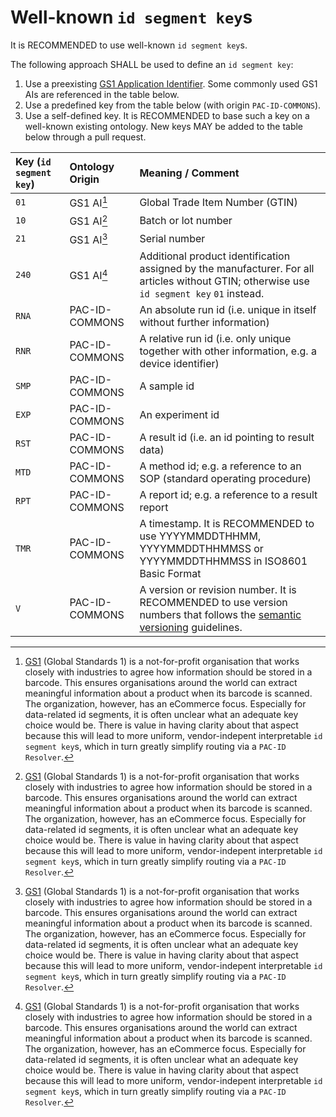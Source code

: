 # Well-known `id segment key`s

It is RECOMMENDED to use well-known `id segment key`s.

The following approach SHALL be used to define an `id segment key`:

1. Use a preexisting [GS1 Application Identifier](https://ref.gs1.org/ai/). Some commonly used GS1 AIs are referenced in the table below.
2. Use a predefined key from the table below (with origin `PAC-ID-COMMONS`).
3. Use a self-defined key. It is RECOMMENDED to base such a key on a well-known existing ontology. New keys MAY be added to the table below through a pull request.

| **Key (`id segment key`)** | **Ontology Origin** | **Meaning / Comment** |
| :--- | :--- | :--- |
| `01` | GS1 AI[^1] | Global Trade Item Number (GTIN) |
| `10` | GS1 AI[^1] | Batch or lot number |
| `21` | GS1 AI[^1] | Serial number |
| `240` | GS1 AI[^1] | Additional product identification assigned by the manufacturer. For all articles without GTIN; otherwise use `id segment key` `01` instead. |
| `RNA` | PAC-ID-COMMONS | An absolute run id (i.e. unique in itself without further information) |
| `RNR` | PAC-ID-COMMONS | A relative run id (i.e. only unique together with other information, e.g. a device identifier) |
| `SMP` | PAC-ID-COMMONS | A sample id |
| `EXP` | PAC-ID-COMMONS | An experiment id |
| `RST` | PAC-ID-COMMONS | A result id (i.e. an id pointing to result data) |
| `MTD` | PAC-ID-COMMONS | A method id; e.g. a reference to an SOP (standard operating procedure) |
| `RPT` | PAC-ID-COMMONS | A report id; e.g. a reference to a result report |
| `TMR` | PAC-ID-COMMONS | A timestamp. It is RECOMMENDED to use YYYYMMDDTHHMM, YYYYMMDDTHHMMSS or YYYYMMDDTHHMMSS in ISO8601 Basic Format|
| `V` |  PAC-ID-COMMONS | A version or revision number. It is RECOMMENDED to use version numbers that follows the [semantic versioning](https://semver.org/) guidelines. |

[^1]: [GS1](https://www.gs1.org/) (Global Standards 1) is a not-for-profit organisation that works closely with industries to agree how information should be stored in a barcode. This ensures organisations around the world can extract meaningful information about a product when its barcode is scanned. The organization, however, has an eCommerce focus. Especially for data-related id segments, it is often unclear what an adequate key choice would be. There is value in having clarity about that aspect because this will lead to more uniform, vendor-indepent interpretable `id segment key`s, which in turn greatly simplify routing via a `PAC-ID Resolver`.
